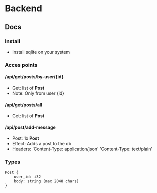 # Backend
## Docs
### Install
 - Install sqlite on your system
### Acces points
#### /api/get/posts/by-user/{id}
 - Get: list of **Post**
 - Note: Only from user {id}
#### /api/get/posts/all
 - Get: list of **Post**
#### /api/post/add-message
 - Post: 1x **Post**
 - Effect: Adds a post to the db
 - Headers: 'Content-Type: application/json' 'Content-Type: text/plain'
### Types
```
Post {
    user_id: i32
    body: string (max 2048 chars)
}
```
 
